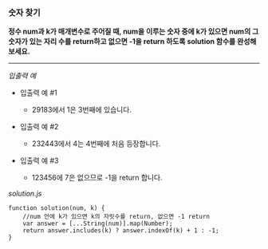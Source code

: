 ### 숫자 찾기

**정수 num과 k가 매개변수로 주어질 때, num을 이루는 숫자 중에 k가 있으면 num의 그 숫자가 있는 자리 수를 return하고 없으면 -1을 return 하도록 solution 함수를 완성해보세요.**

---

_입출력 예_

- 입출력 예 #1

  - 29183에서 1은 3번째에 있습니다.

- 입출력 예 #2

  - 232443에서 4는 4번째에 처음 등장합니다.

- 입출력 예 #3

  - 123456에 7은 없으므로 -1을 return 합니다.

_solution.js_

```
function solution(num, k) {
    //num 안에 k가 있으면 k의 자릿수를 return, 없으면 -1 return
    var answer = [...String(num)].map(Number);
    return answer.includes(k) ? answer.indexOf(k) + 1 : -1;
}
```
